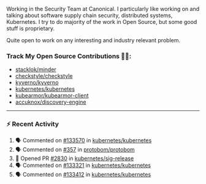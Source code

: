Working in the Security Team at Canonical. I particularly like working on and talking about software supply chain security, distributed systems, Kubernetes. I try to do majority of the work in Open Source, but some good stuff is proprietary.

Quite open to work on any interesting and industry relevant problem. 

### Track My Open Source Contributions 👨‍💻: 
 - [stacklok/minder](https://github.com/stacklok/minder/pulls?q=is%3Apr+author%3AVyom-Yadav+is%3Amerged+)
 - [checkstyle/checkstyle](https://github.com/checkstyle/checkstyle/pulls?q=is%3Apr+author%3AVyom-Yadav+is%3Amerged+)
 - [kyverno/kyverno](https://github.com/kyverno/kyverno/pulls?q=is%3Apr+author%3AVyom-Yadav+is%3Amerged+)
 - [kubernetes/kubernetes](https://github.com/kubernetes/kubernetes/issues?q=is%3Aissue+author%3AVyom-Yadav)
 - [kubearmor/kubearmor-client](https://github.com/kubearmor/kubearmor-client/pulls?q=is%3Amerged+is%3Apr+author%3AVyom-Yadav+)
 - [accuknox/discovery-engine](https://github.com/accuknox/discovery-engine/pulls?q=is%3Amerged+is%3Apr+author%3AVyom-Yadav+)
---

### :zap: Recent Activity

<!--START_SECTION:activity-->
1. 🗣 Commented on [#133570](https://github.com/kubernetes/kubernetes/pull/133570#issuecomment-3193365366) in [kubernetes/kubernetes](https://github.com/kubernetes/kubernetes)
2. 🗣 Commented on [#357](https://github.com/protobom/protobom/pull/357#issuecomment-3191261036) in [protobom/protobom](https://github.com/protobom/protobom)
3. 💪 Opened PR [#2830](https://github.com/kubernetes/sig-release/pull/2830) in [kubernetes/sig-release](https://github.com/kubernetes/sig-release)
4. 🗣 Commented on [#133321](https://github.com/kubernetes/kubernetes/pull/133321#issuecomment-3171883149) in [kubernetes/kubernetes](https://github.com/kubernetes/kubernetes)
5. 🗣 Commented on [#133412](https://github.com/kubernetes/kubernetes/pull/133412#issuecomment-3163497804) in [kubernetes/kubernetes](https://github.com/kubernetes/kubernetes)
<!--END_SECTION:activity-->
